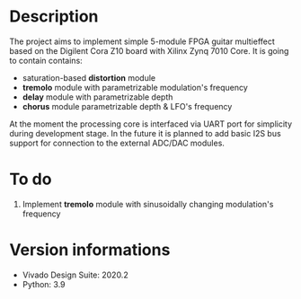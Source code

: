 # Description

The project aims to implement simple 5-module FPGA guitar multieffect based on the Digilent Cora Z10 board with Xilinx Zynq 7010 Core. It is going to contain contains:

- saturation-based **distortion** module
- **tremolo** module with parametrizable modulation's frequency
- **delay** module with parametrizable depth
- **chorus** module parametrizable depth & LFO's frequency 

At the moment the processing core is interfaced via UART port for simplicity during development stage. In the future it is planned to add basic I2S bus support for connection to the external ADC/DAC modules.

# To do

1. Implement **tremolo** module with sinusoidally changing modulation's frequency

# Version informations

- Vivado Design Suite: 2020.2
- Python: 3.9
